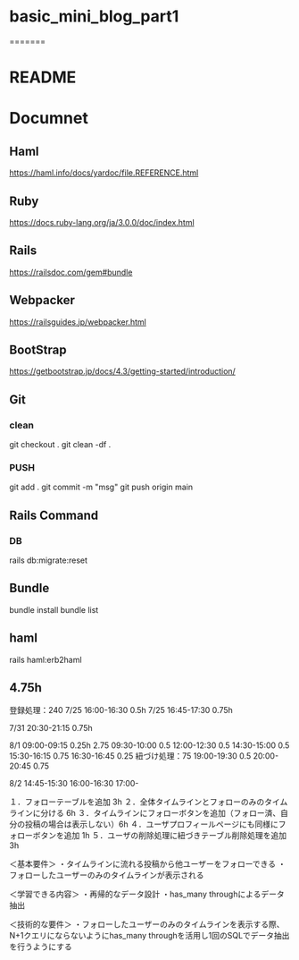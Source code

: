 # basic_mini_blog_part1
=======
# README

# Documnet
## Haml
https://haml.info/docs/yardoc/file.REFERENCE.html

## Ruby
https://docs.ruby-lang.org/ja/3.0.0/doc/index.html

## Rails
https://railsdoc.com/gem#bundle 

## Webpacker
https://railsguides.jp/webpacker.html

## BootStrap
https://getbootstrap.jp/docs/4.3/getting-started/introduction/

## Git
### clean
git checkout .
git clean -df .

### PUSH
git add .
git commit -m "msg"
git push origin main

## Rails Command
### DB
rails db:migrate:reset

## Bundle
bundle install
bundle list

## haml
rails haml:erb2haml

##  4.75h
登録処理：240 
7/25 16:00-16:30 0.5h
7/25 16:45-17:30 0.75h

7/31 20:30-21:15 0.75h

8/1 09:00-09:15 0.25h   2.75
      09:30-10:00 0.5
      12:00-12:30 0.5 
      14:30-15:00 0.5
      15:30-16:15 0.75
      16:30-16:45 0.25
紐づけ処理：75
      19:00-19:30 0.5
      20:00-20:45 0.75

8/2
14:45-15:30
16:00-16:30
17:00-

１．フォローテーブルを追加 3h
２．全体タイムラインとフォローのみのタイムラインに分ける 6h
３．タイムラインにフォローボタンを追加（フォロー済、自分の投稿の場合は表示しない）6h
４．ユーザプロフィールページにも同様にフォローボタンを追加 1h
５．ユーザの削除処理に紐づきテーブル削除処理を追加 3h

＜基本要件＞
・タイムラインに流れる投稿から他ユーザーをフォローできる
・フォローしたユーザーのみのタイムラインが表示される

＜学習できる内容＞
・再帰的なデータ設計
・has_many throughによるデータ抽出

＜技術的な要件＞
・フォローしたユーザーのみのタイムラインを表示する際、N+1クエリにならないようにhas_many throughを活用し1回のSQLでデータ抽出を行うようにする

